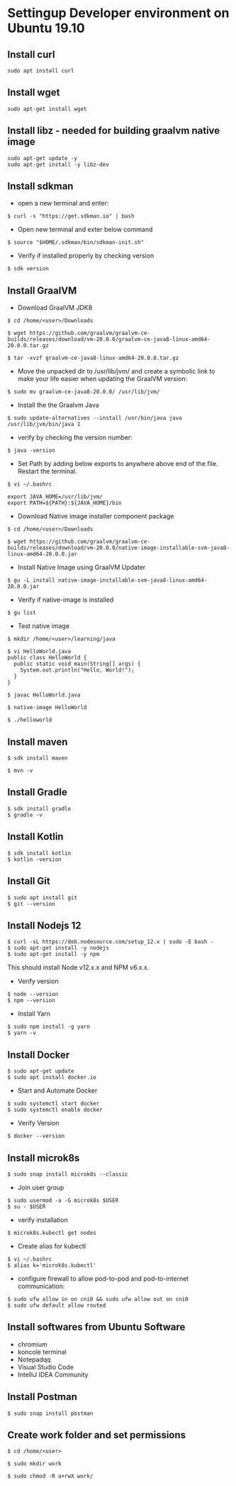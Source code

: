 # Settingup Developer environment on Ubuntu 19.10

## Install curl

```
sudo apt install curl
```

## Install wget

```
sudo apt-get install wget
```

## Install libz - needed for building graalvm native image

```
sudo apt-get update -y
sudo apt-get install -y libz-dev
```

## Install sdkman

* open a new terminal and enter:

```
$ curl -s "https://get.sdkman.io" | bash
```

* Open new terminal and exter below command

```
$ source "$HOME/.sdkman/bin/sdkman-init.sh"
```

* Verify if installed properly by checking version

```
$ sdk version
```

## Install GraalVM

* Download GraalVM JDK8

```
$ cd /home/<user>/Downloads

$ wget https://github.com/graalvm/graalvm-ce-builds/releases/download/vm-20.0.0/graalvm-ce-java8-linux-amd64-20.0.0.tar.gz

$ tar -xvzf graalvm-ce-java8-linux-amd64-20.0.0.tar.gz
```

* Move the unpacked dir to /usr/lib/jvm/ and create a symbolic link to make your life easier when updating the GraalVM version:

```
$ sudo mv graalvm-ce-java8-20.0.0/ /usr/lib/jvm/
```

* Install the the Graalvm Java

```
$ sudo update-alternatives --install /usr/bin/java java /usr/lib/jvm/bin/java 1
```

* verify by checking the version number:

```
$ java -version
```

* Set Path by adding below exports to anywhere above end of the file. Restart the terminal.

```
$ vi ~/.bashrc

export JAVA_HOME=/usr/lib/jvm/
export PATH=${PATH}:${JAVA_HOME}/bin
```

* Download Native image installer component package

```
$ cd /home/<user>/Downloads

$ wget https://github.com/graalvm/graalvm-ce-builds/releases/download/vm-20.0.0/native-image-installable-svm-java8-linux-amd64-20.0.0.jar
```

* Install Native Image using GraalVM Updater

```
$ gu -L install native-image-installable-svm-java8-linux-amd64-20.0.0.jar
```

* Verify if native-image is installed 

```
$ gu list
```

* Test native image

```
$ mkdir /home/<user>/learning/java

$ vi HelloWorld.java
public class HelloWorld {
  public static void main(String[] args) {
    System.out.println("Hello, World!");
  }
}

$ javac HelloWorld.java

$ native-image HelloWorld

$ ./helloworld
```

## Install maven

```
$ sdk install maven

$ mvn -v
```

## Install Gradle

```
$ sdk install gradle
$ gradle -v
```

## Install Kotlin

```
$ sdk install kotlin
$ kotlin -version
```

## Install Git

```
$ sudo apt install git
$ git --version
```

## Install Nodejs 12

```
$ curl -sL https://deb.nodesource.com/setup_12.x | sudo -E bash -
$ sudo apt-get install -y nodejs
$ sudo apt-get install -y npm
```
This should install Node v12.x.x and NPM v6.x.x.

* Verify version

```
$ node --version
$ npm --version
```

* Install Yarn

```
$ sudo npm install -g yarn
$ yarn -v
```

## Install Docker

```
$ sudo apt-get update
$ sudo apt install docker.io
```

* Start and Automate Docker

```
$ sudo systemctl start docker
$ sudo systemctl enable docker
```

* Verify Version

```
$ docker --version
```

## Install microk8s

```
$ sudo snap install microk8s --classic
```

* Join user group

```
$ sudo usermod -a -G microk8s $USER
$ su - $USER
```

* verify installation

```
$ microk8s.kubectl get nodes
```

* Create alias for kubectl

```
$ vi ~/.bashrc
$ alias k='microk8s.kubectl'
```

* configure firewall to allow pod-to-pod and pod-to-internet communication:

```
$ sudo ufw allow in on cni0 && sudo ufw allow out on cni0
$ sudo ufw default allow routed
```

## Install softwares from Ubuntu Software
* chromium
* koncole terminal
* Notepadqq
* Visual Studio Code
* IntelliJ IDEA Community

## Install Postman

```
$ sudo snap install postman
```

## Create work folder and set permissions

```
$ cd /home/<user>

$ sudo mkdir work

$ sudo chmod -R a+rwX work/
```
